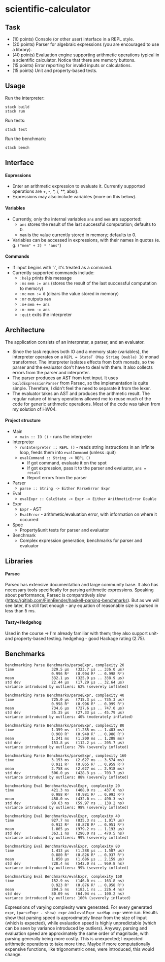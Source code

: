 # scientific-calculator


## Task

- (10 points) Console (or other user) interface in a REPL style.
- (20 points) Parser for algebraic expressions (you are encouraged to use a library).
- (40 points) Evaluation engine supporting arithmetic operations typical in a scientific calculator. Notice that there are memory buttons.
- (15 points) Error reporting for invalid inputs or calculations.
- (15 points) Unit and property-based tests.

## Usage

Run the interpreter:
```shell
stack build
stack run
```
Run tests:
```shell
stack test
```
Run the benchmark:
```shell
stack bench
```

## Interface

#### Expressions
- Enter an arithmetic expression to evaluate it. Currently supported operations are +, -, \*, /, \*\*, abs().
- Expressions may also include variables (more on this below).

#### Variables
- Currently, only the internal variables `ans` and `mem` are supported:
    - `ans` stores the result of the last successful computation; defaults to 0.
    - `mem` is the value currently stored in memory; defaults to 0.
- Variables can be accessed in expressions, with their names in quotes (e. g. `("mem" + 2) * "ans"`)

#### Commands
- If input begins with ':', it's treated as a command.
- Currently supported commands include:
    - `:help`   prints this message
    - `:ms`     `mem := ans` (stores the result of the last successful computation to memory)
    - `:mc`     `mem := 0` (clears the value stored in memory)
    - `:mr`     outputs `mem`
    - `:m+`     `mem += ans`
    - `:m-`     `mem -= ans`
    - `:quit`   exits the interpreter

## Architecture

The application consists of an interpreter, a parser, and an evaluator.
- Since the task requires both IO and a memory state (variables), the interpreter operates on a `REPL = StateT (Map String Double) IO` monad transformer. The interpreter isolates effects from both monads, so the parser and the evaluator don't have to deal with them. It also collects errors from the parser and interpreter.
- The parser produces an AST from text input. It uses `buildExpressionParser` from Parsec, so the implementation is quite simple. Therefore, I didn't feel the need to separate it from the lexer.
- The evaluator takes an AST and produces the arithmetic result. The regular nature of binary operations allowed me to reuse much of the code for generic arithmetic operations. Most of the code was taken from my solution of HW04.

#### Project structure
- Main
    - `main :: IO ()` - runs the interpreter
- Interpreter
    - `runInterpreter :: REPL ()` - reads string instructions in an infinite loop, feeds them into `evalCommand` (unless :quit)
    - `evalCommand :: String -> REPL ()`
        - If got command, evaluate it on the spot
        - If got expression, pass it to the parser and evaluator, `ans = result`
        - Report errors from the parser
- Parser
    - `parse :: String -> Either ParseError Expr`
- Eval
    - `evalExpr :: CalcState -> Expr -> Either ArithmeticError Double`
- Expr
    - `Expr` - AST
    - `EvalError` - arithmetic/evaluation error, with information on where it occurred
- Spec
    - Property&unit tests for parser and evaluator
- Benchmark
    - Complex expression generation; benchmarks for parser and evaluator

## Libraries

#### Parsec
Parsec has extensive documentation and large community base. It also has necessary tools specifically for parsing arithmetic expressions.
Speaking about performance, Parsec is comparatively slow (https://gitlab.com/FinnBender/haskell-parsing-benchmarks).
But as we will see later, it's still fast enough - any equation of reasonable size is parsed in less than 5 ms.

#### Tasty+Hedgehog
Used in the course => I'm already familiar with them; they also support unit- and property-based testing.
hedgehog - good Hackage rating (2.75).

## Benchmarks

```shell
benchmarking Parse Benchmarks/parseExpr, complexity 20
time                 329.5 μs   (323.7 μs .. 336.0 μs)
                     0.996 R²   (0.994 R² .. 0.998 R²)
mean                 332.1 μs   (325.9 μs .. 338.9 μs)
std dev              22.44 μs   (17.29 μs .. 32.64 μs)
variance introduced by outliers: 62% (severely inflated)
                                   
benchmarking Parse Benchmarks/parseExpr, complexity 40
time                 725.0 μs   (715.3 μs .. 735.3 μs)
                     0.998 R²   (0.996 R² .. 0.999 R²)
mean                 734.6 μs   (727.6 μs .. 747.0 μs)
std dev              35.35 μs   (27.33 μs .. 45.79 μs)
variance introduced by outliers: 40% (moderately inflated)
                                   
benchmarking Parse Benchmarks/parseExpr, complexity 80
time                 1.359 ms   (1.235 ms .. 1.483 ms)
                     0.960 R²   (0.948 R² .. 0.988 R²)
mean                 1.241 ms   (1.200 ms .. 1.288 ms)
std dev              153.8 μs   (112.2 μs .. 205.7 μs)
variance introduced by outliers: 79% (severely inflated)
                                   
benchmarking Parse Benchmarks/parseExpr, complexity 160
time                 3.153 ms   (2.627 ms .. 3.574 ms)
                     0.911 R²   (0.865 R² .. 0.959 R²)
mean                 2.758 ms   (2.627 ms .. 2.918 ms)
std dev              506.0 μs   (428.3 μs .. 703.7 μs)
variance introduced by outliers: 88% (severely inflated)
                                   
benchmarking Eval Benchmarks/evalExpr, complexity 20
time                 421.3 ns   (408.0 ns .. 437.0 ns)
                     0.988 R²   (0.981 R² .. 0.993 R²)
mean                 458.0 ns   (432.0 ns .. 490.3 ns)
std dev              98.63 ns   (59.97 ns .. 138.2 ns)
variance introduced by outliers: 98% (severely inflated)
                                   
benchmarking Eval Benchmarks/evalExpr, complexity 40
time                 927.7 ns   (835.3 ns .. 1.017 μs)
                     0.912 R²   (0.878 R² .. 0.951 R²)
mean                 1.065 μs   (979.2 ns .. 1.193 μs)
std dev              363.1 ns   (290.0 ns .. 470.5 ns)
variance introduced by outliers: 99% (severely inflated)
                                   
benchmarking Eval Benchmarks/evalExpr, complexity 80
time                 1.413 μs   (1.288 μs .. 1.587 μs)
                     0.880 R²   (0.826 R² .. 0.937 R²)
mean                 1.850 μs   (1.686 μs .. 2.159 μs)
std dev              728.4 ns   (542.0 ns .. 969.8 ns)
variance introduced by outliers: 99% (severely inflated)
                                   
benchmarking Eval Benchmarks/evalExpr, complexity 160
time                 152.9 ns   (146.0 ns .. 163.8 ns)
                     0.923 R²   (0.876 R² .. 0.958 R²)
mean                 204.5 ns   (183.1 ns .. 226.4 ns)
std dev              80.09 ns   (64.94 ns .. 100.2 ns)
variance introduced by outliers: 100% (severely inflated)
```
Expressions of varying complexity were generated. For every generated `expr`, `(parseExpr . show) expr` and `evalExpr varMap expr` were run.
Results show that parsing speed is approximately linear from the size of input (which is expected), while evaluation speed is highly unpredictable (which can be seen by variance introduced by outliers).
Anyway, parsing and evaluation speed are approximately the same order of magnitude, with parsing generally being more costly.
This is unexpected; I expected arithmetic operations to take more time. Maybe if more computationally expensive functions, like trigonometric ones, were introduced, this would change.
